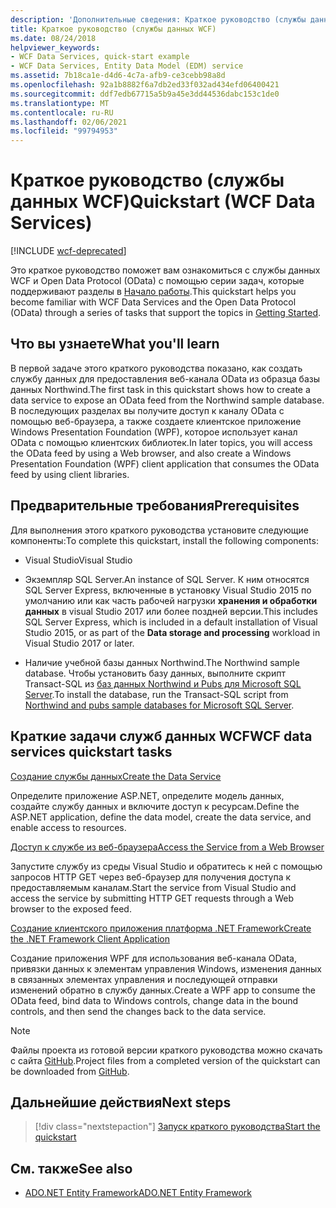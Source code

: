 ```yaml
---
description: 'Дополнительные сведения: Краткое руководство (службы данных WCF)'
title: Краткое руководство (службы данных WCF)
ms.date: 08/24/2018
helpviewer_keywords:
- WCF Data Services, quick-start example
- WCF Data Services, Entity Data Model (EDM) service
ms.assetid: 7b18ca1e-d4d6-4c7a-afb9-ce3cebb98a8d
ms.openlocfilehash: 92a1b8882f6a7db2ed33f032ad434efd06400421
ms.sourcegitcommit: ddf7edb67715a5b9a45e3dd44536dabc153c1de0
ms.translationtype: MT
ms.contentlocale: ru-RU
ms.lasthandoff: 02/06/2021
ms.locfileid: "99794953"
---
```

# <a name="quickstart-wcf-data-services"></a><span data-ttu-id="ee26c-103">Краткое руководство (службы данных WCF)</span><span class="sxs-lookup"><span data-stu-id="ee26c-103">Quickstart (WCF Data Services)</span></span>

[!INCLUDE [wcf-deprecated](~/includes/wcf-deprecated.md)]

<span data-ttu-id="ee26c-104">Это краткое руководство поможет вам ознакомиться с службы данных WCF и Open Data Protocol (OData) с помощью серии задач, которые поддерживают разделы в [Начало работы](getting-started-with-wcf-data-services.md).</span><span class="sxs-lookup"><span data-stu-id="ee26c-104">This quickstart helps you become familiar with WCF Data Services and the Open Data Protocol (OData) through a series of tasks that support the topics in [Getting Started](getting-started-with-wcf-data-services.md).</span></span>

## <a name="what-youll-learn"></a><span data-ttu-id="ee26c-105">Что вы узнаете</span><span class="sxs-lookup"><span data-stu-id="ee26c-105">What you'll learn</span></span>

<span data-ttu-id="ee26c-106">В первой задаче этого краткого руководства показано, как создать службу данных для предоставления веб-канала OData из образца базы данных Northwind.</span><span class="sxs-lookup"><span data-stu-id="ee26c-106">The first task in this quickstart shows how to create a data service to expose an OData feed from the Northwind sample database.</span></span> <span data-ttu-id="ee26c-107">В последующих разделах вы получите доступ к каналу OData с помощью веб-браузера, а также создаете клиентское приложение Windows Presentation Foundation (WPF), которое использует канал OData с помощью клиентских библиотек.</span><span class="sxs-lookup"><span data-stu-id="ee26c-107">In later topics, you will access the OData feed by using a Web browser, and also create a Windows Presentation Foundation (WPF) client application that consumes the OData feed by using client libraries.</span></span>

## <a name="prerequisites"></a><span data-ttu-id="ee26c-108">Предварительные требования</span><span class="sxs-lookup"><span data-stu-id="ee26c-108">Prerequisites</span></span>

<span data-ttu-id="ee26c-109">Для выполнения этого краткого руководства установите следующие компоненты:</span><span class="sxs-lookup"><span data-stu-id="ee26c-109">To complete this quickstart, install the following components:</span></span>

- <span data-ttu-id="ee26c-110">Visual Studio</span><span class="sxs-lookup"><span data-stu-id="ee26c-110">Visual Studio</span></span>

- <span data-ttu-id="ee26c-111">Экземпляр SQL Server.</span><span class="sxs-lookup"><span data-stu-id="ee26c-111">An instance of SQL Server.</span></span> <span data-ttu-id="ee26c-112">К ним относятся SQL Server Express, включенные в установку Visual Studio 2015 по умолчанию или как часть рабочей нагрузки **хранения и обработки данных** в visual Studio 2017 или более поздней версии.</span><span class="sxs-lookup"><span data-stu-id="ee26c-112">This includes SQL Server Express, which is included in a default installation of Visual Studio 2015, or as part of the **Data storage and processing** workload in Visual Studio 2017 or later.</span></span>

- <span data-ttu-id="ee26c-113">Наличие учебной базы данных Northwind.</span><span class="sxs-lookup"><span data-stu-id="ee26c-113">The Northwind sample database.</span></span> <span data-ttu-id="ee26c-114">Чтобы установить базу данных, выполните скрипт Transact-SQL из [баз данных Northwind и Pubs для Microsoft SQL Server](https://github.com/Microsoft/sql-server-samples/tree/master/samples/databases/northwind-pubs).</span><span class="sxs-lookup"><span data-stu-id="ee26c-114">To install the database, run the Transact-SQL script from [Northwind and pubs sample databases for Microsoft SQL Server](https://github.com/Microsoft/sql-server-samples/tree/master/samples/databases/northwind-pubs).</span></span>

## <a name="wcf-data-services-quickstart-tasks"></a><span data-ttu-id="ee26c-115">Краткие задачи служб данных WCF</span><span class="sxs-lookup"><span data-stu-id="ee26c-115">WCF data services quickstart tasks</span></span>

 [<span data-ttu-id="ee26c-116">Создание службы данных</span><span class="sxs-lookup"><span data-stu-id="ee26c-116">Create the Data Service</span></span>](creating-the-data-service.md)

 <span data-ttu-id="ee26c-117">Определите приложение ASP.NET, определите модель данных, создайте службу данных и включите доступ к ресурсам.</span><span class="sxs-lookup"><span data-stu-id="ee26c-117">Define the ASP.NET application, define the data model, create the data service, and enable access to resources.</span></span>

 [<span data-ttu-id="ee26c-118">Доступ к службе из веб-браузера</span><span class="sxs-lookup"><span data-stu-id="ee26c-118">Access the Service from a Web Browser</span></span>](accessing-the-service-from-a-web-browser-wcf-data-services-quickstart.md)

 <span data-ttu-id="ee26c-119">Запустите службу из среды Visual Studio и обратитесь к ней с помощью запросов HTTP GET через веб-браузер для получения доступа к предоставляемым каналам.</span><span class="sxs-lookup"><span data-stu-id="ee26c-119">Start the service from Visual Studio and access the service by submitting HTTP GET requests through a Web browser to the exposed feed.</span></span>

 [<span data-ttu-id="ee26c-120">Создание клиентского приложения платформа .NET Framework</span><span class="sxs-lookup"><span data-stu-id="ee26c-120">Create the .NET Framework Client Application</span></span>](creating-the-dotnet-client-application-wcf-data-services-quickstart.md)

 <span data-ttu-id="ee26c-121">Создание приложения WPF для использования веб-канала OData, привязки данных к элементам управления Windows, изменения данных в связанных элементах управления и последующей отправки изменений обратно в службу данных.</span><span class="sxs-lookup"><span data-stu-id="ee26c-121">Create a WPF app to consume the OData feed, bind data to Windows controls, change data in the bound controls, and then send the changes back to the data service.</span></span>

> [!NOTE]
> <span data-ttu-id="ee26c-122">Файлы проекта из готовой версии краткого руководства можно скачать с сайта [GitHub](https://github.com/microsoftarchive/msdn-code-gallery-community-s-z/tree/master/WCF%20Data%20Services%20Quickstart%20(OData%20Service%20and%20WPF%20Client)).</span><span class="sxs-lookup"><span data-stu-id="ee26c-122">Project files from a completed version of the quickstart can be downloaded from [GitHub](https://github.com/microsoftarchive/msdn-code-gallery-community-s-z/tree/master/WCF%20Data%20Services%20Quickstart%20(OData%20Service%20and%20WPF%20Client)).</span></span>

## <a name="next-steps"></a><span data-ttu-id="ee26c-123">Дальнейшие действия</span><span class="sxs-lookup"><span data-stu-id="ee26c-123">Next steps</span></span>

> [!div class="nextstepaction"]
> [<span data-ttu-id="ee26c-124">Запуск краткого руководства</span><span class="sxs-lookup"><span data-stu-id="ee26c-124">Start the quickstart</span></span>](creating-the-data-service.md)

## <a name="see-also"></a><span data-ttu-id="ee26c-125">См. также</span><span class="sxs-lookup"><span data-stu-id="ee26c-125">See also</span></span>

- [<span data-ttu-id="ee26c-126">ADO.NET Entity Framework</span><span class="sxs-lookup"><span data-stu-id="ee26c-126">ADO.NET Entity Framework</span></span>](../adonet/ef/index.md)

